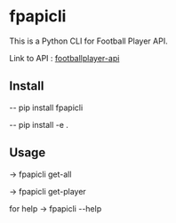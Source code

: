 # fpapicli
This is a Python CLI for Football Player API.

Link to API : [footballplayer-api](http://footballplayerapi.herokuapp.com/)

## Install
-- pip install fpapicli

-- pip install -e .

## Usage

-> fpapicli get-all

-> fpapicli get-player

for help -> fpapicli --help